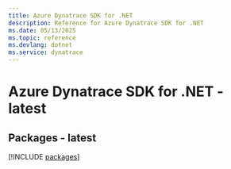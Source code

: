```yaml
---
title: Azure Dynatrace SDK for .NET
description: Reference for Azure Dynatrace SDK for .NET
ms.date: 05/13/2025
ms.topic: reference
ms.devlang: dotnet
ms.service: dynatrace
---
```

# Azure Dynatrace SDK for .NET - latest
## Packages - latest
[!INCLUDE [packages](dynatrace-index.md)]